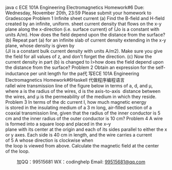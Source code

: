 java c
ECE 101A Engineering Electromagnetics 
Homework#6
Due: Wednesday, November 20th, 23:59 
Please submit your homework to Gradescope 
Problem 1 
Infinite sheet current
(a) Find the B-field and H-field created by an infinite, uniform. sheet current density that flows on the x-y plane along the x-direction (i.e. surface current) of  (Jo is a constant with units A/m). How does the field depend upon the distance from the surface?
(b) Repeat part (a) for an infinite slab of current density extending in the x-y plane, whose density is given by  
(JI is a constant bulk current density with units A/m2).
Make sure you give the field for all values of z, and don't forget the direction.
(c) Now the current density in part (b) is changed to  I>how does the field depend upon the distance from the surface?
Problem 2 Obtain an expression for the self-inductance per unit length for the pa代 写ECE 101A Engineering Electromagnetics Homework#6Haskell
代做程序编程语言rallel wire transmission line of the figure below in terms of a, d, and μ, where a is the radius of the wires, d is the axis-to-axis  distance between the wires, and μ is the permeability of the medium in which they reside.
Problem 3 In terms of the dc current I, how much magnetic energy is stored in the insulating medium of a 3 m long, air-filled section of a coaxial transmission line, given that the radius of the inner conductor is 5 cm and the inner radius of the outer conductor is 10 cm? 
Problem 4 
A wire is formed into a square loop and placed in the x–y plane with its center at the origin and each of its sides parallel to either the x or y axes. Each side is 40 cm in length, and the wire carries a current of 5 A whose direction is clockwise when the loop is viewed from above. Calculate the magnetic field at the center of the loop.





         
加QQ：99515681  WX：codinghelp  Email: 99515681@qq.com
